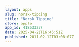 ```yaml
---
layout: apps
slug: norsk-tipping
title: "Norsk Tipping"
store: apple
app_id: 418533267
date: 2025-04-22T16:45:51Z
published: 2011-02-12T03:08:07Z
---
```

